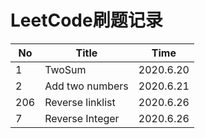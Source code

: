 

# LeetCode刷题记录

No | Title | Time
------|---|----
|1 |TwoSum | 2020.6.20|
|2 | Add two numbers | 2020.6.21|
|206 | Reverse linklist | 2020.6.26|
|7 | Reverse Integer | 2020.6.26|
